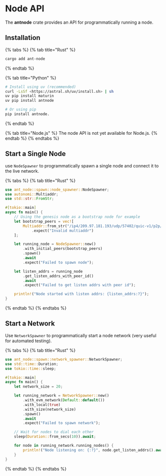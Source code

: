 # Node API

The **antnode** crate provides an API for programmatically running a node.

## Installation

{% tabs %}
{% tab title="Rust" %}
```bash
cargo add ant-node
```
{% endtab %}

{% tab title="Python" %}
```bash
# Install using uv (recommended)
curl -LsSf <https://astral.sh/uv/install.sh> | sh
uv pip install maturin
uv pip install antnode

# Or using pip
pip install antnode.
```
{% endtab %}

{% tab title="Node.js" %}
The node API is not yet available for Node.js.
{% endtab %}
{% endtabs %}

## Start a Single Node

use `NodeSpawner` to programmatically spawn a single node and connect it to the live network.

{% tabs %}
{% tab title="Rust" %}
```rust
use ant_node::spawn::node_spawner::NodeSpawner;
use autonomi::Multiaddr;
use std::str::FromStr;

#[tokio::main]
async fn main() {
    // Using the genesis node as a bootstrap node for example
    let bootstrap_peers = vec![
        Multiaddr::from_str("/ip4/209.97.181.193/udp/57402/quic-v1/p2p/12D3KooWHygG9a7inESky2KpvHQmbX5o2UC8D29B5njdshAcv1p6")
            .expect("Invalid multiaddr")
    ];

    let running_node = NodeSpawner::new()
        .with_initial_peers(bootstrap_peers)
        .spawn()
        .await
        .expect("Failed to spawn node");

    let listen_addrs = running_node
        .get_listen_addrs_with_peer_id()
        .await
        .expect("Failed to get listen addrs with peer id");

    println!("Node started with listen addrs: {listen_addrs:?}");
}
```
{% endtab %}
{% endtabs %}

## Start a Network

Use `NetworkSpawner` to programmatically start a node network (very useful for automated testing).

{% tabs %}
{% tab title="Rust" %}
```rust
use ant_node::spawn::network_spawner::NetworkSpawner;
use std::time::Duration;
use tokio::time::sleep;

#[tokio::main]
async fn main() {
    let network_size = 20;

    let running_network = NetworkSpawner::new()
        .with_evm_network(Default::default())
        .with_local(true)
        .with_size(network_size)
        .spawn()
        .await
        .expect("Failed to spawn network");

    // Wait for nodes to dial each other
    sleep(Duration::from_secs(10)).await;

    for node in running_network.running_nodes() {
        println!("Node listening on: {:?}", node.get_listen_addrs().await);
    }
}
```
{% endtab %}
{% endtabs %}
